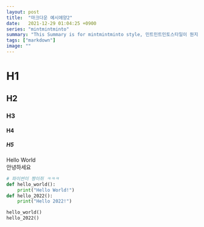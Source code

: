 ```yaml
---
layout: post
title:  "마크다운 예시에양2"
date:   2021-12-29 01:04:25 +0900
series: "mintmintminto"
summary: "This Summary is for mintmintminto style, 민트민트민토스타일이 뭔지 보여주지"
tags: ["markdown"]
image: ""
---
```


# H1
## H2
### H3
#### H4
##### H5

Hello World <br >
안녕하세요 <br >

```python
# 파이썬이 짱이쥐 ㅋㅋㅋ
def hello_world():
    print("Hello World!")
def hello_2022():
    print("Hello 2022!")

hello_world()
hello_2022()
```